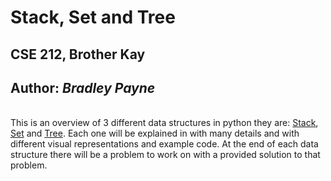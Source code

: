 # **Stack, Set and Tree**
## CSE 212, Brother Kay
## Author: *Bradley Payne*

<br>This is an overview of 3 different data structures in python they are: [Stack](https://github.com/payneful/CSE212-Final/1-stack.md), [Set](https://github.com/payneful/CSE212-Final/2-set.md) and [Tree](https://github.com/payneful/CSE212-Final/3-tree.md). Each one will be explained in with many details and with different visual representations and example code. At the end of each data structure there will be a problem to work on with a provided solution to that problem.